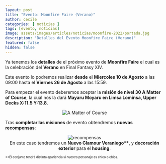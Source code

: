 ```yaml
---
layout: post
title: "Evento: Moonfire Faire (Verano)"
author: cecile
categories: [ noticias ]
tags: [evento, noticias]
image: assets/images/articles/noticias/moonfire-2022/portada.jpg
description: "Detalles del Evento Moonfire Faire (Verano)"
featured: false
hidden: false
---
```


Ya tenemos los **detalles** de el próximo evento de **Moonfire Faire** el cual es la celebración del **Verano** en Final Fantasy XIV.

Este evento lo podremos realizar **desde** el **Miercoles 10 de Agosto** a las 09:00 hasta el **Viernes 26 de Agosto** a las 15:59.

Para empezar el evento deberemos aceptar la **misión de nivel 30 A Matter of Course**, la cual nos la dará **Mayaru Moyaru en Limsa Lominsa, Upper Decks X:11.5 Y:13.8**.

<p align="center"><img src="{{ site.baseurl }}/assets/images/articles/noticias/moonfire-2022/quest.jpg" alt="A Matter of Course"/></p>

Tras **completar las misiones** de evento obtendremos **nuevas recompensas**:

<p align="center">
    <img src="{{ site.baseurl }}/assets/images/articles/noticias/moonfire-2022//recompensas.jpg" alt="recompensas"/>
    <br/>
    En este caso tendremos un <b>Nuevo Glamour Veraniego**</b>, y <b>decoración exterior</b> para el <b>housing</b>.
</p>

<sub><sup>**El conjunto tendrá distinta apariencia si nuestro personaje es chico o chica.</sup></sub>